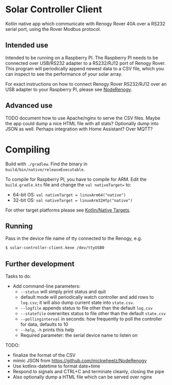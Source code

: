 # Solar Controller Client

Kotlin native app which communicate with Renogy Rover 40A over a RS232 serial port, using the Rover Modbus protocol.

## Intended use

Intended to be running on a Raspberry PI. The Raspberry PI needs to be connected over USB/RS232 adapter
to a RS232/RJ12 port of Renogy Rover. This program will periodically append newest data to a CSV file,
which you can inspect to see the performance of your solar array.

For exact instructions on how to connect Renogy Rover RS232/RJ12 over an USB adapter to your Raspberry PI, please see
[NodeRenogy](https://github.com/mickwheelz/NodeRenogy).

## Advanced use

TODO document how to use Apache/nginx to serve the CSV files. Maybe the app could dump a nice HTML file with all stats?
Optionally dump into JSON as well. Perhaps integration with Home Assistant? Over MQTT?

# Compiling

Build with `./gradlew`. Find the binary in `build/bin/native/releaseExecutable`.

To compile for Raspberry PI, you have to compile for ARM. Edit the `build.gradle.kts`
file and change the `val nativeTarget=` to:

* 64-bit OS: `val nativeTarget = linuxArm64("native")`
* 32-bit OS: `val nativeTarget = linuxArm32Hfp("native")`

For other target platforms please see [Kotlin/Native Targets](https://kotlinlang.org/docs/multiplatform-dsl-reference.html#targets).

## Running

Pass in the device file name of tty connected to the Renogy, e.g.

```bash
$ solar-controller-client.kexe /dev/ttyUSB0
```

## Further development

Tasks to do:

* Add command-line parameters:
  * `--status` will simply print status and quit
  * default mode will periodically watch controller and add rows to `log.csv`; it will also dump current state into `state.csv`.
  * `--logfile` appends status to file other than the default `log.csv`
  * `--statefile` overwrites status to file other than the default `state.csv`
  * `--pollinginterval` in seconds: how frequently to poll the controller for data, defaults to 10
  * `--help`, `-h` prints this help
  * Required parameter: the serial device name to listen on

TODO:

* finalize the format of the CSV
* mimic JSON from https://github.com/mickwheelz/NodeRenogy
* Use kotlinx-datetime to format date+time
* Respond to signals and CTRL+C and terminate cleanly, closing the pipe
* Also optionally dump a HTML file which can be served over nginx
